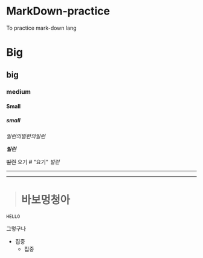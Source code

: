 # MarkDown-practice
To practice mark-down lang

# Big
## big
### medium
#### Small
##### small

*빌런의빌런의빌런*

***빌런***

~~빌런~~
요기 #    "요기"
_빌런_

---
***

> # 바보멍청아


```` 
HELLO
````

그렇구나

* 집중
    * 집중

